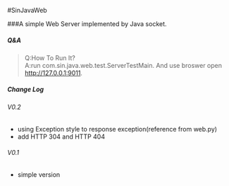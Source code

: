 #SinJavaWeb


###A simple Web Server implemented by Java socket.

##### Q&A
>Q:How To Run It?
><br/>
>A:run com.sin.java.web.test.ServerTestMain. And use broswer open <a href="http://127.0.0.1:9011">http://127.0.0.1:9011</a>.



##### Change Log
###### V0.2
* using Exception style to response exception(reference from web.py)
* add HTTP 304 and HTTP 404

###### V0.1
* simple version